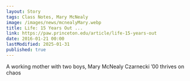 ```yaml
---
layout: Story
tags: Class Notes, Mary McNealy
image: /images/news/mcnealyMary.webp
title: Life: 15 Years Out ...
link: https://paw.princeton.edu/article/life-15-years-out
date: 2016-01-21 00:00
lastModified: 2025-01-31
published: true
---
```


A working mother with two boys, Mary McNealy Czarnecki ’00 thrives on chaos
